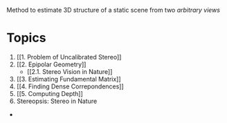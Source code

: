 Method to estimate 3D structure of a static scene from two *arbitrary views*
# Topics
1. [[1. Problem of Uncalibrated Stereo]]
2. [[2. Epipolar Geometry]]
	 - [[2.1. Stereo Vision in Nature]]
3. [[3. Estimating Fundamental Matrix]]
4. [[4. Finding Dense Correpondences]]
5. [[5. Computing Depth]]
6. Stereopsis: Stereo in Nature


- 